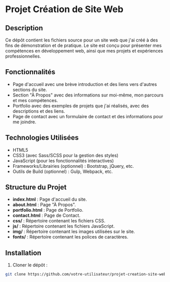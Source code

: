 # Projet Création de Site Web

## Description

Ce dépôt contient les fichiers source pour un site web que j'ai créé à des fins de démonstration et de pratique. Le site est conçu pour présenter mes compétences en développement web, ainsi que mes projets et expériences professionnelles.

## Fonctionnalités

- Page d'accueil avec une brève introduction et des liens vers d'autres sections du site.
- Section "À Propos" avec des informations sur moi-même, mon parcours et mes compétences.
- Portfolio avec des exemples de projets que j'ai réalisés, avec des descriptions et des liens.
- Page de contact avec un formulaire de contact et des informations pour me joindre.

## Technologies Utilisées

- HTML5
- CSS3 (avec Sass/SCSS pour la gestion des styles)
- JavaScript (pour les fonctionnalités interactives)
- Frameworks/Librairies (optionnel) : Bootstrap, jQuery, etc.
- Outils de Build (optionnel) : Gulp, Webpack, etc.

## Structure du Projet

- **index.html** : Page d'accueil du site.
- **about.html** : Page "À Propos".
- **portfolio.html** : Page de Portfolio.
- **contact.html** : Page de Contact.
- **css/** : Répertoire contenant les fichiers CSS.
- **js/** : Répertoire contenant les fichiers JavaScript.
- **img/** : Répertoire contenant les images utilisées sur le site.
- **fonts/** : Répertoire contenant les polices de caractères.

## Installation

1. Cloner le dépôt :

```bash
git clone https://github.com/votre-utilisateur/projet-creation-site-web.git
